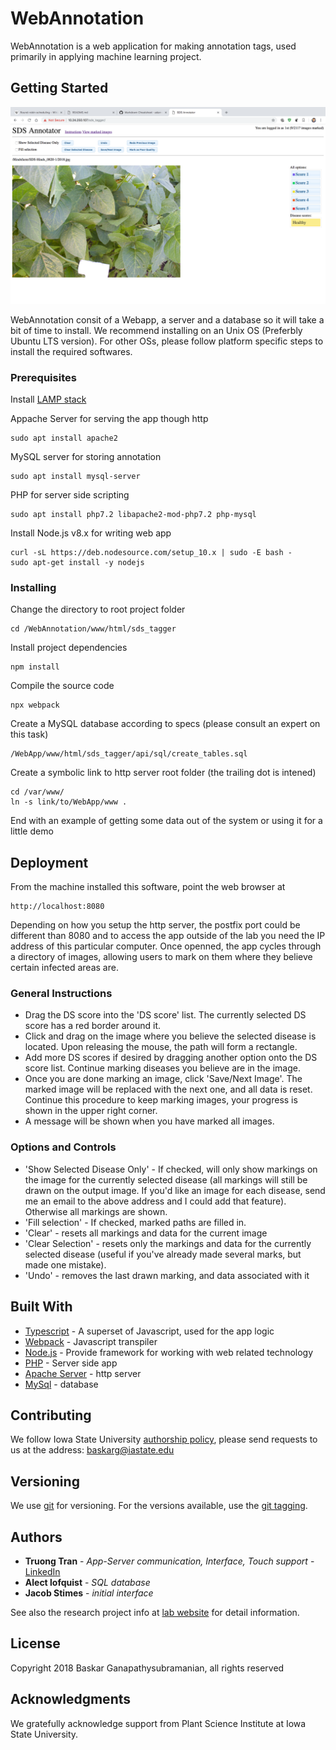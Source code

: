 # WebAnnotation

WebAnnotation is a web application for making annotation tags, used primarily in applying machine learning project.

## Getting Started

![alt text](./README_IMGS/screenshot.png "Logo Title Text 1")

WebAnnotation consit of a Webapp, a server and a database so it will take a bit of time to install. We recommend installing on an Unix OS (Preferbly Ubuntu LTS version). For other OSs, please follow platform specific steps to install the required softwares.

### Prerequisites

Install [LAMP stack](https://www.linode.com/docs/web-servers/lamp/install-lamp-stack-on-ubuntu-18-04/)

Appache Server for serving the app though http

```
sudo apt install apache2
```
MySQL server for storing annotation

```
sudo apt install mysql-server
```

PHP for server side scripting

```
sudo apt install php7.2 libapache2-mod-php7.2 php-mysql
```

Install Node.js v8.x for writing web app

```
curl -sL https://deb.nodesource.com/setup_10.x | sudo -E bash -
sudo apt-get install -y nodejs

```

### Installing


Change the directory to root project folder

```
cd /WebAnnotation/www/html/sds_tagger
```

Install project dependencies

```
npm install
```

Compile the source code

```
npx webpack
```

Create a MySQL database according to specs (please consult an expert on this task)

```
/WebApp/www/html/sds_tagger/api/sql/create_tables.sql
```

Create a symbolic link to http server root folder (the trailing dot is intened)

```
cd /var/www/
ln -s link/to/WebApp/www .

```

End with an example of getting some data out of the system or using it for a little demo

## Deployment

From the machine installed this software, point the web browser at

```
http://localhost:8080
```

Depending on how you setup the http server, the postfix port could be different than 8080 and to access the app outside of the lab you need the IP address of this particular computer. Once openned, the app cycles through a directory of images, allowing users to mark on them where they believe certain infected areas are.

### General Instructions

* Drag the DS score into the 'DS score' list. The currently selected DS score has a red border around it.
* Click and drag on the image where you believe the selected disease is located. Upon releasing the mouse, the path will form a rectangle.
* Add more DS scores if desired by dragging another option onto the DS score list. Continue marking diseases you believe are in the image.
* Once you are done marking an image, click 'Save/Next Image'. The marked image will be replaced with the next one, and all data is reset. Continue this procedure to keep marking images, your progress is shown in the upper right corner. 
* A message will be shown when you have marked all images.

### Options and Controls
* 'Show Selected Disease Only' - If checked, will only show markings on the image for the currently selected disease (all markings will still be drawn on the output image. If you'd like an image for each disease, send me an email to the above address and I could add that feature). Otherwise all markings are shown.
* 'Fill selection' - If checked, marked paths are filled in.
* 'Clear' - resets all markings and data for the current image
* 'Clear Selection' - resets only the markings and data for the currently selected disease (useful if you've already made several marks, but made one mistake).
* 'Undo' - removes the last drawn marking, and data associated with it

## Built With

* [Typescript](https://www.typescriptlang.org/) - A superset of Javascript, used for the app logic
* [Webpack](https://webpack.js.org/) - Javascript transpiler
* [Node.js](https://nodejs.org/en/) - Provide framework for working with web related technology
* [PHP](http://www.php.net/) - Server side app 
* [Apache Server](https://httpd.apache.org/) - http server
* [MySql](https://www.mysql.com/) - database

## Contributing

We follow Iowa State University [authorship policy](https://www.policy.iastate.edu/authorship), please send requests to us at the address: baskarg@iastate.edu

## Versioning

We use [git](https://git-scm.com/) for versioning. For the versions available, use the [git tagging](https://git-scm.com/book/en/v2/Git-Basics-Tagging). 

## Authors
* **Truong Tran** - *App-Server communication, Interface, Touch support* - [LinkedIn](https://vn.linkedin.com/in/truong-tran-62643194)
* **Alect lofquist** - *SQL database*
* **Jacob Stimes** - *initial interface*

See also the research project info at [lab website](https://baskar-group.me.iastate.edu/) for detail information.

## License

Copyright 2018 Baskar Ganapathysubramanian, all rights reserved

## Acknowledgments

We gratefully acknowledge support from Plant Science Institute at Iowa State University.
